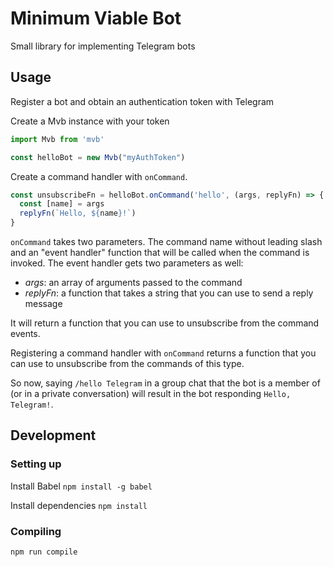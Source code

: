 # Minimum Viable Bot

Small library for implementing Telegram bots

## Usage

Register a bot and obtain an authentication token with Telegram

Create a Mvb instance with your token

```javascript
import Mvb from 'mvb'

const helloBot = new Mvb("myAuthToken")
```

Create a command handler with `onCommand`. 

```javascript
const unsubscribeFn = helloBot.onCommand('hello', (args, replyFn) => {
  const [name] = args
  replyFn(`Hello, ${name}!`)
}
```

`onCommand` takes two parameters. The command name without leading slash and an "event handler" function that will be called when the command is invoked. The event handler gets two parameters as well:

* _args_: an array of arguments passed to the command
* _replyFn_: a function that takes a string that you can use to send a reply message

It will return a function that you can use to unsubscribe from the command events.

Registering a command handler with `onCommand` returns a function that you can use to unsubscribe from the commands of this type.

So now, saying `/hello Telegram` in a group chat that the bot is a member of (or in a private conversation) will result in the bot responding `Hello, Telegram!`.

## Development

### Setting up

Install Babel
```npm install -g babel```

Install dependencies
```npm install```

### Compiling

```npm run compile```
